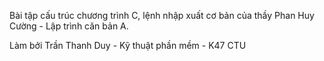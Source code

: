 Bài tập cấu trúc chương trình C, lệnh nhập xuất cơ bản của thầy Phan Huy Cường - Lập trình căn bản A.

Làm bởi Trần Thanh Duy - Kỹ thuật phần mềm - K47 CTU
